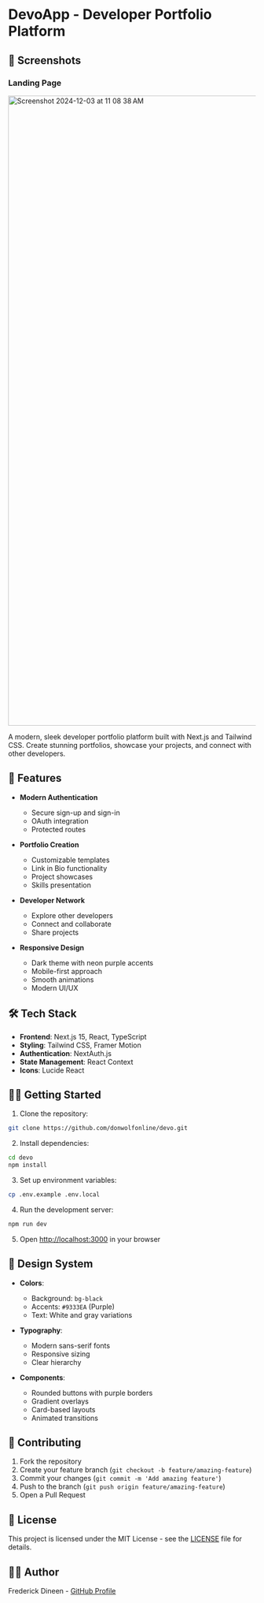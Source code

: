 # DevoApp - Developer Portfolio Platform

## 📸 Screenshots

### Landing Page

<img width="1279" alt="Screenshot 2024-12-03 at 11 08 38 AM" src="https://github.com/user-attachments/assets/cfb01b95-f47d-4ae9-bb1e-e5733d3e2fad">


A modern, sleek developer portfolio platform built with Next.js and Tailwind CSS. Create stunning portfolios, showcase your projects, and connect with other developers.

## 🚀 Features

- **Modern Authentication**
  - Secure sign-up and sign-in
  - OAuth integration
  - Protected routes

- **Portfolio Creation**
  - Customizable templates
  - Link in Bio functionality
  - Project showcases
  - Skills presentation

- **Developer Network**
  - Explore other developers
  - Connect and collaborate
  - Share projects

- **Responsive Design**
  - Dark theme with neon purple accents
  - Mobile-first approach
  - Smooth animations
  - Modern UI/UX

## 🛠️ Tech Stack

- **Frontend**: Next.js 15, React, TypeScript
- **Styling**: Tailwind CSS, Framer Motion
- **Authentication**: NextAuth.js
- **State Management**: React Context
- **Icons**: Lucide React

## 🏃‍♂️ Getting Started

1. Clone the repository:
```bash
git clone https://github.com/donwolfonline/devo.git
```

2. Install dependencies:
```bash
cd devo
npm install
```

3. Set up environment variables:
```bash
cp .env.example .env.local
```

4. Run the development server:
```bash
npm run dev
```

5. Open [http://localhost:3000](http://localhost:3000) in your browser


## 🎨 Design System

- **Colors**:
  - Background: `bg-black`
  - Accents: `#9333EA` (Purple)
  - Text: White and gray variations
  
- **Typography**:
  - Modern sans-serif fonts
  - Responsive sizing
  - Clear hierarchy

- **Components**:
  - Rounded buttons with purple borders
  - Gradient overlays
  - Card-based layouts
  - Animated transitions

## 🤝 Contributing

1. Fork the repository
2. Create your feature branch (`git checkout -b feature/amazing-feature`)
3. Commit your changes (`git commit -m 'Add amazing feature'`)
4. Push to the branch (`git push origin feature/amazing-feature`)
5. Open a Pull Request

## 📝 License

This project is licensed under the MIT License - see the [LICENSE](LICENSE) file for details.

## 👨‍💻 Author

Frederick Dineen - [GitHub Profile](https://github.com/donwolfonline)
